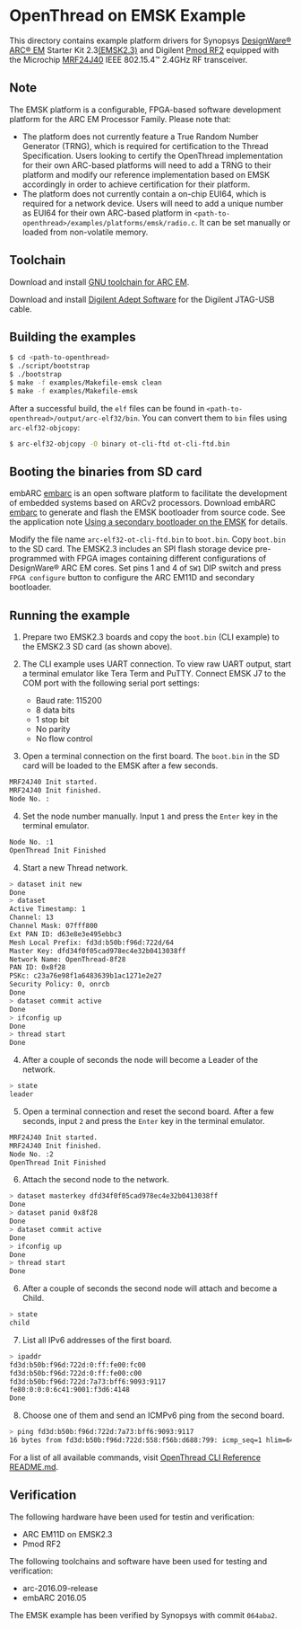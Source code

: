 # OpenThread on EMSK Example

This directory contains example platform drivers for Synopsys [DesignWare® ARC® EM][arcem] Starter Kit 2.3[(EMSK2.3)][emsk23] and Digilent [Pmod RF2][pmodrf2] equipped with the Microchip [MRF24J40][mrf24j40] IEEE 802.15.4™ 2.4GHz RF transceiver.

[arcem]: https://www.synopsys.com/designware-ip/processor-solutions/arc-processors/arc-em-family.html

[emsk23]: https://www.synopsys.com/dw/ipdir.php?ds=arc_em_starter_kit

[pmodrf2]: https://reference.digilentinc.com/reference/pmod/pmodrf2/start

[mrf24j40]: http://www.microchip.com/wwwproducts/en/en027752

## Note

The EMSK platform is a configurable, FPGA-based software development platform for the ARC EM Processor Family. Please note that:

* The platform does not currently feature a True Random Number Generator (TRNG), which is required for certification to the Thread Specification. Users looking to certify the OpenThread implementation for their own ARC-based platforms will need to add a TRNG to their platform and modify our reference implementation based on EMSK accordingly in order to achieve certification for their platform.
* The platform does not currently contain a on-chip EUI64, which is required for a network device. Users will need to add a unique number as EUI64 for their own ARC-based platform in `<path-to-openthread>/examples/platforms/emsk/radio.c`. It can be set manually or loaded from non-volatile memory.

## Toolchain

Download and install [GNU toolchain for ARC EM][gnu-toolchain].

[gnu-toolchain]: https://github.com/foss-for-synopsys-dwc-arc-processors/toolchain/tags

Download and install [Digilent Adept Software][digilent-adept] for the Digilent JTAG-USB cable.

[digilent-adept]: https://store.digilentinc.com/digilent-adept-2-download-only

## Building the examples

```bash
$ cd <path-to-openthread>
$ ./script/bootstrap
$ ./bootstrap
$ make -f examples/Makefile-emsk clean
$ make -f examples/Makefile-emsk
```

After a successful build, the `elf` files can be found in
`<path-to-openthread>/output/arc-elf32/bin`.  You can convert them to `bin`
files using `arc-elf32-objcopy`:
```bash
$ arc-elf32-objcopy -O binary ot-cli-ftd ot-cli-ftd.bin
```

## Booting the binaries from SD card

embARC [embarc] is an open software platform to facilitate the development of embedded systems based on ARCv2 processors. Download embARC [embarc] to generate and flash the EMSK bootloader from source code. See the application note [Using a secondary bootloader on the EMSK][bootloader-appnote] for details.

[embarc]: https://embarc.org/index.html

[bootloader-appnote]: https://embarc.org/pdf/20150710_embARC_application_note_secondary_bootloader.pdf

Modify the file name `arc-elf32-ot-cli-ftd.bin` to `boot.bin`. Copy `boot.bin` to the SD card. The EMSK2.3 includes an SPI flash storage device pre-programmed with FPGA images containing different configurations of DesignWare® ARC EM cores. Set pins 1 and 4 of `SW1` DIP switch and press `FPGA configure` button to configure the ARC EM11D and secondary bootloader.

## Running the example

1. Prepare two EMSK2.3 boards and copy the `boot.bin` (CLI example) to the EMSK2.3 SD card (as shown above).

2. The CLI example uses UART connection. To view raw UART output, start a terminal emulator like Tera Term and PuTTY. Connect EMSK J7 to the COM port with the following serial port settings:
    - Baud rate: 115200
    - 8 data bits
    - 1 stop bit
    - No parity
    - No flow control

3. Open a terminal connection on the first board. The `boot.bin` in the SD card will be loaded to the EMSK after a few seconds.

  ```bash
  MRF24J40 Init started.
  MRF24J40 Init finished.
  Node No. :
  ```

4. Set the node number manually. Input `1` and press the `Enter` key in the terminal emulator.

  ```bash
  Node No. :1
  OpenThread Init Finished
```

4. Start a new Thread network.

  ```bash
  > dataset init new
  Done
  > dataset
  Active Timestamp: 1
  Channel: 13
  Channel Mask: 07fff800
  Ext PAN ID: d63e8e3e495ebbc3
  Mesh Local Prefix: fd3d:b50b:f96d:722d/64
  Master Key: dfd34f0f05cad978ec4e32b0413038ff
  Network Name: OpenThread-8f28
  PAN ID: 0x8f28
  PSKc: c23a76e98f1a6483639b1ac1271e2e27
  Security Policy: 0, onrcb
  Done
  > dataset commit active
  Done
  > ifconfig up
  Done
  > thread start
  Done
  ```

4. After a couple of seconds the node will become a Leader of the network.

  ```bash
  > state
  leader
  ```

5. Open a terminal connection and reset the second board. After a few seconds, input `2` and press the `Enter` key in the terminal emulator.

  ```bash
  MRF24J40 Init started.
  MRF24J40 Init finished.
  Node No. :2
  OpenThread Init Finished
  ```

6. Attach the second node to the network.

  ```bash
  > dataset masterkey dfd34f0f05cad978ec4e32b0413038ff
  Done
  > dataset panid 0x8f28
  Done
  > dataset commit active
  Done
  > ifconfig up
  Done
  > thread start
  Done
  ```

6. After a couple of seconds the second node will attach and become a Child.

  ```bash
  > state
  child
  ```

7. List all IPv6 addresses of the first board.

  ```bash
  > ipaddr
  fd3d:b50b:f96d:722d:0:ff:fe00:fc00
  fd3d:b50b:f96d:722d:0:ff:fe00:c00
  fd3d:b50b:f96d:722d:7a73:bff6:9093:9117
  fe80:0:0:0:6c41:9001:f3d6:4148
  Done
  ```

8. Choose one of them and send an ICMPv6 ping from the second board.

  ```bash
  > ping fd3d:b50b:f96d:722d:7a73:bff6:9093:9117
  16 bytes from fd3d:b50b:f96d:722d:558:f56b:d688:799: icmp_seq=1 hlim=64 time=24ms
  ```

For a list of all available commands, visit [OpenThread CLI Reference README.md][CLI].

[CLI]: https://github.com/openthread/openthread/blob/master/src/cli/README.md

## Verification

The following hardware have been used for testin and verification:
  - ARC EM11D on EMSK2.3
  - Pmod RF2

The following toolchains and software have been used for testing and verification:
  - arc-2016.09-release
  - embARC 2016.05

The EMSK example has been verified by Synopsys with commit `064aba2`.
